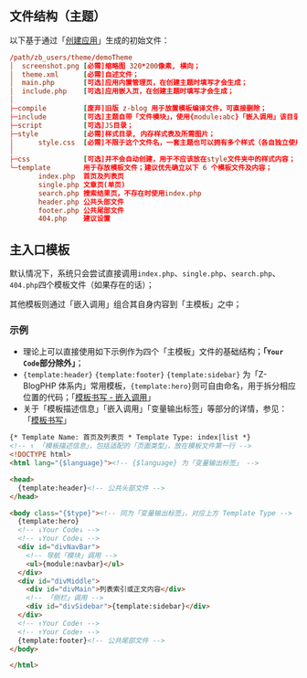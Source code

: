 ## 文件结构（主题）

以下基于通过「[创建应用](books/dev-05-start?id=创建应用 "创建应用")」生成的初始文件：

```conf
/path/zb_users/theme/demoTheme
│  screenshot.png [必需]缩略图 320*200像素, 横向；
│  theme.xml      [必需]自述文件；
│  main.php       [可选]应用内置管理页，在创建主题时填写才会生成；
│  include.php    [可选]应用嵌入页，在创建主题时填写才会生成；
│
├─compile         [废弃]旧版 z-blog 用于放置模板编译文件，可直接删除；
├─include         [可选]主题自带「文件模块」，使用{module:abc}「嵌入调用」该目录下的abc.php文件；
├─script          [可选]JS目录；
├─style           [必需]样式目录, 内存样式表及所需图片；
│      style.css  [必需]不限于这个文件名，一套主题也可以拥有多个样式（各自独立使用）；
│
├─css             [可选]并不会自动创建，用于不应该放在style文件夹中的样式内容；
└─template        用于存放模板文件；建议优先确立以下 6 个模板文件及内容；
       index.php  首页及列表页
       single.php 文章页(单页)
       search.php 搜索结果页，不存在时使用index.php
       header.php 公共头部文件
       footer.php 公共尾部文件
       404.php    建议设置
```

## 主入口模板

默认情况下，系统只会尝试直接调用`index.php`、`single.php`、`search.php`、`404.php`四个模板文件（如果存在的话）；

其他模板则通过「嵌入调用」组合其自身内容到「主模板」之中；

### 示例

- 理论上可以直接使用如下示例作为四个「主模板」文件的基础结构；**「`Your Code`部分除外」**；
- `{template:header}` `{template:footer}` `{template:sidebar}` 为「Z-BlogPHP 体系内」常用模板，`{template:hero}`则可自由命名，用于拆分相应位置的代码；「[模板书写 - 嵌入调用](books/dev-10-theme?id=嵌入调用 "模板书写 - 嵌入调用")」
- 关于「模板描述信息」「嵌入调用」「变量输出标签」等部分的详情，参见：「[模板书写](books/dev-10-theme?id=模板书写 "模板书写")」

```html
{* Template Name: 首页及列表页 * Template Type: index|list *}
<!-- ↑ 「模板描述信息」，包括适配的「页面类型」，放在模板文件第一行 -->
<!DOCTYPE html>
<html lang="{$language}"><!-- {$language} 为「变量输出标签」 -->

<head>
  {template:header}<!-- 公共头部文件 -->
</head>

<body class="{$type}"><!-- 同为「变量输出标签」，对应上方 Template Type -->
  {template:hero}
  <!-- ↓Your Code↓ -->
  <!-- ↓Your Code↓ -->
  <div id="divNavBar">
    <!-- 导航「模块」调用 -->
    <ul>{module:navbar}</ul>
  </div>
  <div id="divMiddle">
    <div id="divMain">列表索引或正文内容</div>
    <!-- 「侧栏」调用 -->
    <div id="divSidebar">{template:sidebar}</div>
  </div>
  <!-- ↑Your Code↑ -->
  <!-- ↑Your Code↑ -->
  {template:footer}<!-- 公共尾部文件 -->
</body>

</html>

```

